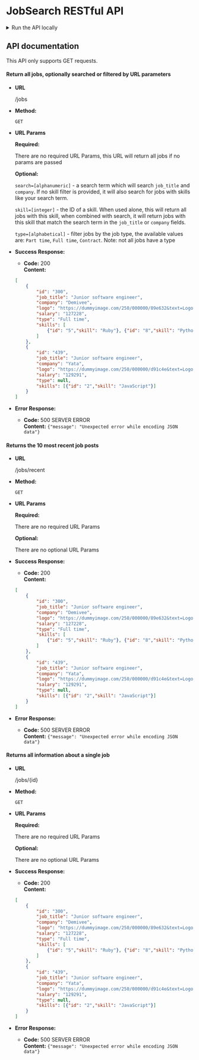 # JobSearch RESTful API

<details>
<summary>Run the API locally</summary>

<p></p>
<p>
Clone this repo into your docker `html` folder:

```bash
git clone git@github.com:iO-Academy/jobsearch-api.git
```

Once cloned, you must install the vendor code by running:

```bash
composer install
```

To run the application locally:
```bash
composer start
```

That's it! Now go build something cool.
</p>
</details>

## API documentation

This API only supports GET requests.

#### Return all jobs, optionally searched or filtered by URL parameters

* **URL**

  /jobs

* **Method:**

  `GET`

* **URL Params**

   **Required:**

   There are no required URL Params, this URL will return all jobs if no params are passed

   **Optional:**

    `search=[alphanumeric]` - a search term which will search `job_title` and `company`. If no skill filter is provided, it will also search for jobs with skills like your search term.

    `skill=[integer]` - the ID of a skill. When used alone, this will return all jobs with this skill, when combined with search, it will return jobs with this skill that match the search term in the `job_title` or `company` fields.

    `type=[alphabetical]` - filter jobs by the job type, the available values are: `Part time`, `Full time`, `Contract`. Note: not all jobs have a type

* **Success Response:**

    * **Code:** 200 <br />
      **Content:** <br />

  ```json
  [
      {
          "id": "300",
          "job_title": "Junior software engineer",
          "company": "Demivee",
          "logo": "https://dummyimage.com/250/000000/89e632&text=Logo",
          "salary": "127228",
          "type": "Full time",
          "skills": [
              {"id": "5","skill": "Ruby"}, {"id": "8","skill": "Python"}
          ]
      },
      {
          "id": "439",
          "job_title": "Junior software engineer",
          "company": "Yata",
          "logo": "https://dummyimage.com/250/000000/d91c4e&text=Logo",
          "salary": "129291",
          "type": null,
          "skills": [{"id": "2","skill": "JavaScript"}]
      }
  ]
  ```

* **Error Response:**

    * **Code:** 500 SERVER ERROR <br />
      **Content:** `{"message": "Unexpected error while encoding JSON data"}`

#### Returns the 10 most recent job posts

* **URL**

  /jobs/recent

* **Method:**

  `GET`

* **URL Params**

  **Required:**

  There are no required URL Params

  **Optional:**

  There are no optional URL Params

* **Success Response:**

  * **Code:** 200 <br />
    **Content:** <br />

  ```json
  [
      {
          "id": "300",
          "job_title": "Junior software engineer",
          "company": "Demivee",
          "logo": "https://dummyimage.com/250/000000/89e632&text=Logo",
          "salary": "127228",
          "type": "Full time",
          "skills": [
              {"id": "5","skill": "Ruby"}, {"id": "8","skill": "Python"}
          ]
      },
      {
          "id": "439",
          "job_title": "Junior software engineer",
          "company": "Yata",
          "logo": "https://dummyimage.com/250/000000/d91c4e&text=Logo",
          "salary": "129291",
          "type": null,
          "skills": [{"id": "2","skill": "JavaScript"}]
      }
  ]
  ```

* **Error Response:**

    * **Code:** 500 SERVER ERROR <br />
      **Content:** `{"message": "Unexpected error while encoding JSON data"}`


#### Returns all information about a single job

* **URL**

  /jobs/{id}

* **Method:**

  `GET`

* **URL Params**

  **Required:**

  There are no required URL Params

  **Optional:**

  There are no optional URL Params

* **Success Response:**

    * **Code:** 200 <br />
      **Content:** <br />

  ```json
  [
      {
          "id": "300",
          "job_title": "Junior software engineer",
          "company": "Demivee",
          "logo": "https://dummyimage.com/250/000000/89e632&text=Logo",
          "salary": "127228",
          "type": "Full time",
          "skills": [
              {"id": "5","skill": "Ruby"}, {"id": "8","skill": "Python"}
          ]
      },
      {
          "id": "439",
          "job_title": "Junior software engineer",
          "company": "Yata",
          "logo": "https://dummyimage.com/250/000000/d91c4e&text=Logo",
          "salary": "129291",
          "type": null,
          "skills": [{"id": "2","skill": "JavaScript"}]
      }
  ]
  ```

* **Error Response:**

    * **Code:** 500 SERVER ERROR <br />
      **Content:** `{"message": "Unexpected error while encoding JSON data"}`
